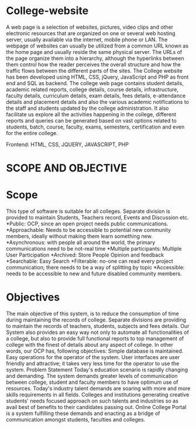 # College-website

A web page is a selection of websites, pictures, video clips and other electronic resources that are organized on one or several web hosting server, usually available via the internet, mobile phone or LAN.
The webpage of websites can usually be utilized from a common URL known as the home page and usually reside the same physical server. The URLs of the page organize them into a hierarchy, although the hyperlinks between them control how the reader perceives the overall structure and how the traffic flows between the different parts of the sites.
The College website has been developed using HTML, CSS, jQuery, JavaScript and PHP as front end and SQL as backend. The college web page contains student details, academic related reports, college details, course details, infrastructure, faculty details, curriculum details, exam details, fees details, e-attendance details and placement details and also the various academic notifications to the staff and students updated by the college administration. It also facilitate us explore all the activities happening in the college, different reports and queries can be generated based on vast options related to students, batch, course, faculty, exams, semesters, certification and even for the entire college.
 
Frontend: HTML, CSS, JQUERY, JAVASCRIPT, PHP


# SCOPE AND OBJECTIVE
 # Scope
This type of software is suitable for all colleges.
Separate division is provided to maintain Students, Teachers record, Events and
Discussion etc.
*Public: OCP, since an open project needs public communications.
*Approachable: Needs to be accessible to potential new community members, ideally
without making them learn something new.
*Asynchronous: with people all around the world, the primary communications need to be
not-real time
*Multiple participants: Multiple User Participation
*Archived: Store People Opinion and feedback
*Searchable: Easy Search
*Filterable: no-one can read every project communication; there needs to be a way of
splitting by topic
*Accessible: needs to be accessible to new and future disabled community members.
# Objectives
The main objective of this system, is to reduce the consumption of time during
maintaining the records of college. Separate divisions are providing to maintain the records of
teachers, students, subjects and fees details. Our System also provides an easy way not only
to automate all functionalities of a college, but also to provide full functional reports to top
management of college with the finest of details about any aspect of college. In other words,
our OCP has, following objectives: Simple database is maintained. Easy operations for the
operator of the system. User interfaces are user friendly and attractive; it takes very less time
for the operator to use the system.
Problem Statement
Today&#39;s education scenario is rapidly changing and demanding. The system demands
greater levels of communication between college, student and faculty members to have
optimum use of resources. Today&#39;s industry talent demands are soaring with more and more
skills requirements in all fields. Colleges and institutions generating creative students&#39; needs
focused approach on such talents and industries so as avail best of benefits to their candidates
passing out. Online College Portal is a system fulfilling these demands and enacting as a
bridge of communication amongst students, faculties and colleges.
